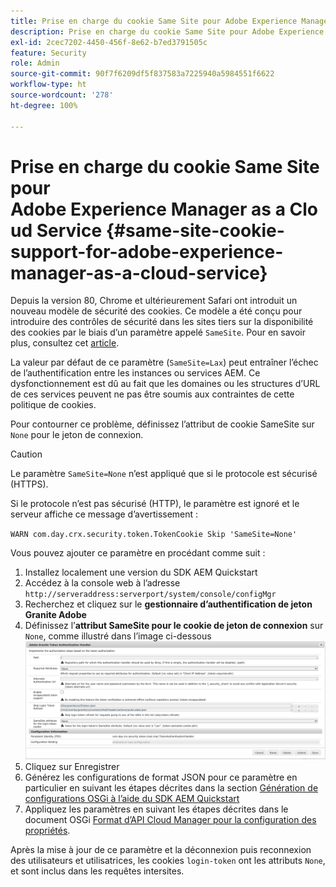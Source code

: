 ```yaml
---
title: Prise en charge du cookie Same Site pour Adobe Experience Manager as a Cloud Service
description: Prise en charge du cookie Same Site pour Adobe Experience Manager as a Cloud Service.
exl-id: 2cec7202-4450-456f-8e62-b7ed3791505c
feature: Security
role: Admin
source-git-commit: 90f7f6209df5f837583a7225940a5984551f6622
workflow-type: ht
source-wordcount: '278'
ht-degree: 100%

---
```


# Prise en charge du cookie Same Site pour Adobe Experience Manager as a Cloud Service {#same-site-cookie-support-for-adobe-experience-manager-as-a-cloud-service}

Depuis la version 80, Chrome et ultérieurement Safari ont introduit un nouveau modèle de sécurité des cookies. Ce modèle a été conçu pour introduire des contrôles de sécurité dans les sites tiers sur la disponibilité des cookies par le biais d’un paramètre appelé `SameSite`. Pour en savoir plus, consultez cet [article](https://web.dev/articles/samesite-cookies-explained?hl=fr).

La valeur par défaut de ce paramètre (`SameSite=Lax`) peut entraîner l’échec de l’authentification entre les instances ou services AEM. Ce dysfonctionnement est dû au fait que les domaines ou les structures d’URL de ces services peuvent ne pas être soumis aux contraintes de cette politique de cookies.

Pour contourner ce problème, définissez l’attribut de cookie SameSite sur `None` pour le jeton de connexion.

>[!CAUTION]
>
>Le paramètre `SameSite=None` n’est appliqué que si le protocole est sécurisé (HTTPS).
>
>Si le protocole n’est pas sécurisé (HTTP), le paramètre est ignoré et le serveur affiche ce message d’avertissement :
>
>`WARN com.day.crx.security.token.TokenCookie Skip 'SameSite=None'`

Vous pouvez ajouter ce paramètre en procédant comme suit :

1. Installez localement une version du SDK AEM Quickstart
1. Accédez à la console web à l’adresse `http://serveraddress:serverport/system/console/configMgr`
1. Recherchez et cliquez sur le **gestionnaire d’authentification de jeton Granite Adobe**
1. Définissez l’**attribut SameSite pour le cookie de jeton de connexion** sur `None`, comme illustré dans l’image ci-dessous
   ![samesite](/help/security/assets/samesite1.png)
1. Cliquez sur Enregistrer
1. Générez les configurations de format JSON pour ce paramètre en particulier en suivant les étapes décrites dans la section [Génération de configurations OSGi à l’aide du SDK AEM Quickstart](/help/implementing/deploying/configuring-osgi.md#generating-osgi-configurations-using-the-aem-sdk-quickstart)
1. Appliquez les paramètres en suivant les étapes décrites dans le document OSGi [Format d’API Cloud Manager pour la configuration des propriétés](/help/implementing/deploying/configuring-osgi.md#cloud-manager-api-format-for-setting-properties).

Après la mise à jour de ce paramètre et la déconnexion puis reconnexion des utilisateurs et utilisatrices, les cookies `login-token` ont les attributs `None`, et sont inclus dans les requêtes intersites.
